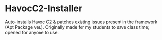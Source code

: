 # HavocC2-Installer
Auto-installs Havoc C2 &amp; patches existing issues present in the framework (Apt Package ver.). Originally made for my students to save class time; opened for anyone to use.
